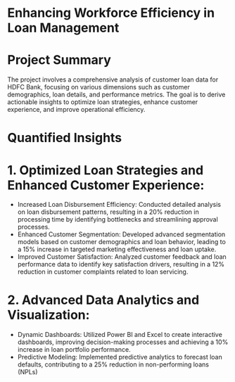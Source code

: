 # Enhancing Workforce Efficiency in Loan Management 

# Project Summary
The project involves a comprehensive analysis of customer loan data for HDFC Bank, focusing on
various dimensions such as customer demographics, loan details, and performance metrics. The
goal is to derive actionable insights to optimize loan strategies, enhance customer experience, and
improve operational efficiency.

# Quantified Insights
# 1. Optimized Loan Strategies and Enhanced Customer Experience:
- Increased Loan Disbursement Efficiency: Conducted detailed analysis on loan disbursement patterns,
resulting in a 20% reduction in processing time by identifying bottlenecks and streamlining approval
processes.
- Enhanced Customer Segmentation: Developed advanced segmentation models based on customer
demographics and loan behavior, leading to a 15% increase in targeted marketing effectiveness and loan
uptake.
- Improved Customer Satisfaction: Analyzed customer feedback and loan performance data to identify key
satisfaction drivers, resulting in a 12% reduction in customer complaints related to loan servicing.
# 2. Advanced Data Analytics and Visualization:
- Dynamic Dashboards: Utilized Power BI and Excel to create interactive dashboards, improving
decision-making processes and achieving a 10% increase in loan portfolio performance.
- Predictive Modeling: Implemented predictive analytics to forecast loan defaults, contributing to a 25%
reduction in non-performing loans (NPLs)
